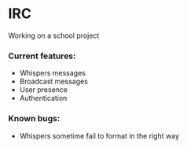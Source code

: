 # IRC

Working on a school project

### Current features:

- Whispers messages
- Broadcast messages
- User presence
- Authentication

### Known bugs:

- Whispers sometime fail to format in the right way


